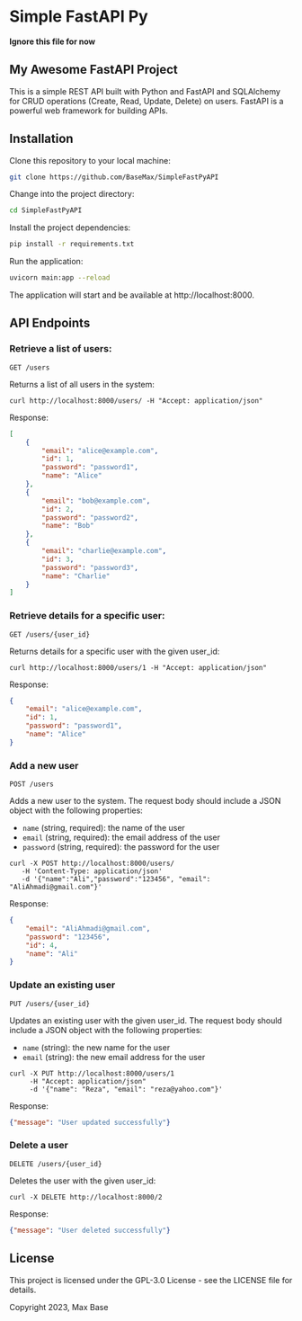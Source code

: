 # Simple FastAPI Py


__Ignore this file for now__

## My Awesome FastAPI Project

This is a simple REST API built with Python and FastAPI and SQLAlchemy for CRUD operations (Create, Read, Update, Delete) on users.
FastAPI is a powerful web framework for building APIs.

## Installation

Clone this repository to your local machine:
```bash
git clone https://github.com/BaseMax/SimpleFastPyAPI
```

Change into the project directory:

```bash
cd SimpleFastPyAPI
```

Install the project dependencies:

```bash
pip install -r requirements.txt
```

Run the application:

```bash
uvicorn main:app --reload
```

The application will start and be available at http://localhost:8000.

## API Endpoints

### Retrieve a list of users:

```http
GET /users
```

Returns a list of all users in the system:

```console
curl http://localhost:8000/users/ -H "Accept: application/json"
```
Response:

```json
[
    {
        "email": "alice@example.com",
        "id": 1,
        "password": "password1",
        "name": "Alice"
    },
    {
        "email": "bob@example.com",
        "id": 2,
        "password": "password2",
        "name": "Bob"
    },
    {
        "email": "charlie@example.com",
        "id": 3,
        "password": "password3",
        "name": "Charlie"
    }
]
```

### Retrieve details for a specific user:

```http
GET /users/{user_id}
```
Returns details for a specific user with the given user_id:

```console
curl http://localhost:8000/users/1 -H "Accept: application/json"
```
Response:
```json
{
    "email": "alice@example.com",
    "id": 1,
    "password": "password1",
    "name": "Alice"
}
```

### Add a new user

```http
POST /users
```

Adds a new user to the system. The request body should include a JSON object with the following properties:

  - `name` (string, required): the name of the user
  - `email` (string, required): the email address of the user
  - `password` (string, required): the password for the user

```console
curl -X POST http://localhost:8000/users/
   -H 'Content-Type: application/json'
   -d '{"name":"Ali","password":"123456", "email": "AliAhmadi@gmail.com"}'
```
Response:

```json
{
    "email": "AliAhmadi@gmail.com",
    "password": "123456", 
    "id": 4, 
    "name": "Ali"
}
```


### Update an existing user
```http
PUT /users/{user_id}
```

Updates an existing user with the given user_id. The request body should include a JSON object with the following properties:

  -  `name` (string): the new name for the user
  -  `email` (string): the new email address for the user

```console
curl -X PUT http://localhost:8000/users/1
     -H "Accept: application/json"
     -d '{"name": "Reza", "email": "reza@yahoo.com"}'
```
Response:
```json
{"message": "User updated successfully"}
```

### Delete a user

```http
DELETE /users/{user_id}
```

Deletes the user with the given user_id:

```console
curl -X DELETE http://localhost:8000/2
```

Response:
```json
{"message": "User deleted successfully"}
```

## License

This project is licensed under the GPL-3.0 License - see the LICENSE file for details.

Copyright 2023, Max Base

